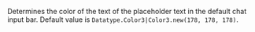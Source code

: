 Determines the color of the text of the placeholder text in the default
chat input bar. Default value is
`Datatype.Color3|Color3.new(178, 178, 178)`.